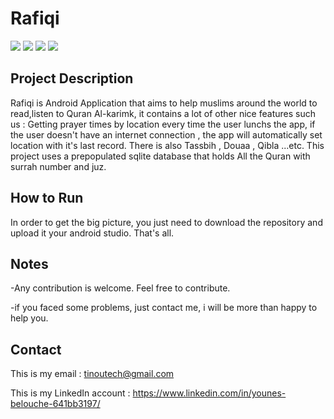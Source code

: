 # Rafiqi
![](1) ![](2) ![](3) ![](4)

## Project Description

Rafiqi is Android Application that aims to help muslims around the world to read,listen to Quran Al-karimk, it contains a lot of other nice features such us : Getting prayer times by location every time the user lunchs the app, if 
the user doesn't have an internet connection , the app will automatically set location with it's last record. There is also Tassbih , Douaa , Qibla ...etc. 
This project uses a prepopulated sqlite database that holds All the Quran with surrah number and juz.

## How to Run 

In order to get the big picture, you just need to download the repository and upload it your android studio. That's all.

## Notes 

-Any contribution is welcome. Feel free to contribute.

-if you faced some problems, just contact me, i will be more than happy to help you.

## Contact

This is my email : tinoutech@gmail.com

This is my LinkedIn account : https://www.linkedin.com/in/younes-belouche-641bb3197/
